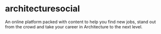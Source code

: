 # architecturesocial
An online platform packed with content to help you find new jobs, stand out from the crowd and take your career in Architecture to the next level.
